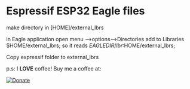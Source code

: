 # Espressif ESP32 Eagle files

make directory in [HOME]/external_lbrs

in Eagle application open menu -->options-->Directories
add to Libraries $HOME/external_lbrs;
so it reads
$EAGLEDIR/lbr:$HOME/external_lbrs;

Copy expressif folder to external_lbrs


p.s:
I **LOVE** coffee! Buy me a coffee at:   

[![Donate](https://img.shields.io/badge/Donate-PayPal-green.svg)](https://www.paypal.com/cgi-bin/webscr?cmd=_s-xclick&hosted_button_id=ZHBUNDXJXVW4U)
